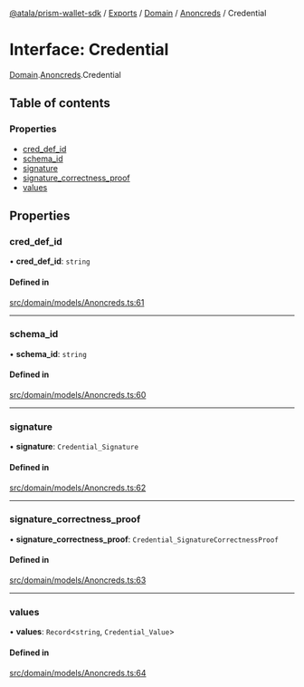 [@atala/prism-wallet-sdk](../README.md) / [Exports](../modules.md) / [Domain](../modules/Domain.md) / [Anoncreds](../modules/Domain.Anoncreds.md) / Credential

# Interface: Credential

[Domain](../modules/Domain.md).[Anoncreds](../modules/Domain.Anoncreds.md).Credential

## Table of contents

### Properties

- [cred\_def\_id](Domain.Anoncreds.Credential.md#cred_def_id)
- [schema\_id](Domain.Anoncreds.Credential.md#schema_id)
- [signature](Domain.Anoncreds.Credential.md#signature)
- [signature\_correctness\_proof](Domain.Anoncreds.Credential.md#signature_correctness_proof)
- [values](Domain.Anoncreds.Credential.md#values)

## Properties

### cred\_def\_id

• **cred\_def\_id**: `string`

#### Defined in

[src/domain/models/Anoncreds.ts:61](https://github.com/input-output-hk/atala-prism-wallet-sdk-ts/blob/a3fc2aa/src/domain/models/Anoncreds.ts#L61)

___

### schema\_id

• **schema\_id**: `string`

#### Defined in

[src/domain/models/Anoncreds.ts:60](https://github.com/input-output-hk/atala-prism-wallet-sdk-ts/blob/a3fc2aa/src/domain/models/Anoncreds.ts#L60)

___

### signature

• **signature**: `Credential_Signature`

#### Defined in

[src/domain/models/Anoncreds.ts:62](https://github.com/input-output-hk/atala-prism-wallet-sdk-ts/blob/a3fc2aa/src/domain/models/Anoncreds.ts#L62)

___

### signature\_correctness\_proof

• **signature\_correctness\_proof**: `Credential_SignatureCorrectnessProof`

#### Defined in

[src/domain/models/Anoncreds.ts:63](https://github.com/input-output-hk/atala-prism-wallet-sdk-ts/blob/a3fc2aa/src/domain/models/Anoncreds.ts#L63)

___

### values

• **values**: `Record`\<`string`, `Credential_Value`\>

#### Defined in

[src/domain/models/Anoncreds.ts:64](https://github.com/input-output-hk/atala-prism-wallet-sdk-ts/blob/a3fc2aa/src/domain/models/Anoncreds.ts#L64)
